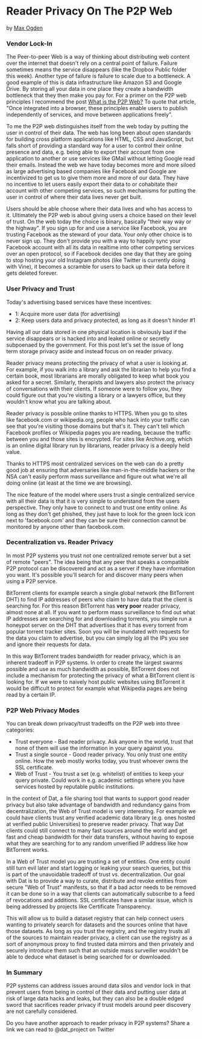 # Reader Privacy On The P2P Web
by [Max Ogden](http://maxogden.com)

### Vendor Lock-In

The Peer-to-peer Web is a way of thinking about distributing web content over the internet that doesn't rely on a central point of failure. Failure sometimes means the service disappears (like the Dropbox Public folder this week). Another type of failure is failure to scale due to a bottleneck. A good example of this is data infrastructure like Amazon S3 and Google Drive. By storing all your data in one place they create a bandwidth bottleneck that they then make you pay for. For a primer on the P2P web principles I recommend the post [What is the P2P Web?](http://pfrazee.github.io/blog/what-is-the-p2p-web) To quote that article, "Once integrated into a browser, these principles enable users to publish independently of services, and move between applications freely".

To me the P2P web distinguishes itself from the web today by putting the user in control of their data. The web has long been about open standards for building cross platform applications like HTML, CSS and JavaScript, but falls short of providing a standard way for a user to control their online presence and data, e.g. being able to export their account from one application to another or use services like GMail without letting Google read their emails. Instead the web we have today becomes more and more siloed as large advertising based companies like Facebook and Google are incentivized to get us to give them more and more of our data. They have no incentive to let users easily export their data to or cohabitate their account with other competing services, so such mechanisms for putting the user in control of where their data lives never get built.

Users should be able choose where their data lives and who has access to it. Ultimately the P2P web is about giving users a choice based on their level of trust. On the web today the choice is binary, basically "their way way or the highway". If you sign up for and use a service like Facebook, you are trusting Facebook as the steward of your data. Your only other choice is to never sign up. They don't provide you with a way to happily sync your Facebook account with all its data in realtime into other competing services over an open protocol, so if Facebook decides one day that they are going to stop hosting your old Instagram photos (like Twitter is currently doing with Vine), it becomes a scramble for users to back up their data before it gets deleted forever.

### User Privacy and Trust

Today's advertising based services have these incentives:

- 1: Acquire more user data (for advertising)
- 2: Keep users data and privacy protected, as long as it doesn't hinder #1

Having all our data stored in one physical location is obviously bad if the service disappears or is hacked into and leaked online or secretly subpoenaed by the government. For this post let's set the issue of long term storage privacy aside and instead focus on on reader privacy. 

Reader privacy means protecting the privacy of what a user is looking at. For example, if you walk into a library and ask the librarian to help you find a certain book, most librarians are morally obligated to keep what book you asked for a secret. Similarly, therapists and lawyers also protect the privacy of conversations with their clients. If someone were to follow you, they could figure out that you're visiting a library or a lawyers office, but they wouldn't know what you are talking about.

Reader privacy is possible online thanks to HTTPS. When you go to sites like facebook.com or wikipedia.org, people who hack into your traffic can see that you're visiting those domains but that's it. They can't tell which Facebook profiles or Wikipedia pages you are reading, because the traffic between you and those sites is encrypted. For sites like Archive.org, which is an online digital library run by librarians, reader privacy is a deeply held value.

Thanks to HTTPS most centralized services on the web can do a pretty good job at ensuring that adversaries like man-in-the-middle hackers or the NSA can't easily perform mass surveillance and figure out what we're all doing online (at least at the time we are browsing).

The nice feature of the model where users trust a single centralized service with all their data is that it is very simple to understand from the users perspective. They only have to connect to and trust one entity online. As long as they don't get phished, they just have to look for the green lock icon next to 'facebook.com' and they can be sure their connection cannot be monitored by anyone other than facebook.com.

### Decentralization vs. Reader Privacy

In most P2P systems you trust not one centralized remote server but a set of remote "peers". The idea being that any peer that speaks a compatible P2P protocol can be discovered and act as a server if they have information you want. It's possible you'll search for and discover many peers when using a P2P service.

BitTorrent clients for example search a single global network (the BitTorrent DHT) to find IP addresses of peers who claim to have data that the client is searching for. For this reason BitTorrent has **very poor** reader privacy, almost none at all. If you want to perform mass surveillance to find out what IP addresses are searching for and downloading torrents, you simple run a honeypot server on the DHT that advertises that it has every torrent from popular torrent tracker sites. Soon you will be inundated with requests for the data you claim to advertise, but you can simply log all the IPs you see and ignore their requests for data.

In this way BitTorrent trades bandwidth for reader privacy, which is an inherent tradeoff in P2P systems. In order to create the largest swarms possible and use as much bandwidth as possible, BitTorrent does not include a mechanism for protecting the privacy of what a BitTorrent client is looking for. If we were to naively host public websites using BitTorrent it would be difficult to protect for example what Wikipedia pages are being read by a certain IP.

### P2P Web Privacy Modes

You can break down privacy/trust tradeoffs on the P2P web into three categories:

- Trust everyone - Bad reader privacy. Ask anyone in the world, trust that none of them will use the information in your query against you.
- Trust a single source - Good reader privacy. You only trust one entity online. How the web mostly works today, you trust whoever owns the SSL certificate.
- Web of Trust - You trust a set (e.g. whitelist) of entities to keep your query private. Could work in e.g. academic settings where you have services hosted by reputable public institutions.

In the context of Dat, a file sharing tool that wants to support good reader privacy but also take advantage of bandwidth and redundancy gains from decentralization, the Web of Trust model is very interesting. For example we could have clients trust any verified academic data library (e.g. ones hosted at verified public Universities) to preserve reader privacy. That way Dat clients could still connect to many fast sources around the world and get fast and cheap bandwidth for their data transfers, without having to expose what they are searching for to any random unverified IP address like how BitTorrent works.

In a Web of Trust model you are trusting a set of entities. One entity could still turn evil later and start logging or leaking your search queries, but this is part of the unavoidable tradeoff of trust vs. decentralization. Our goal with Dat is to provide a way to curate, distribute and revoke entities from secure "Web of Trust" manifests, so that if a bad actor needs to be removed it can be done so in a way that clients can automatically subscribe to a feed of revocations and additions. SSL certificates have a similar issue, which is being addressed by projects like Certificate Transparency.

This will allow us to build a dataset registry that can help connect users wanting to privately search for datasets and the sources online that have those datasets. As long as you trust the registry, and the registry trusts all of the sources to maintain reader privacy, a client can use the registry as a sort of anonymous proxy to find trusted data mirrors and then privately and securely introduce them such that an outside mass surveiller wouldn't be able to deduce what dataset is being searched for or downloaded.

### In Summary

P2P systems can address issues around data silos and vendor lock in that prevent users from being in control of their data and putting user data at risk of large data hacks and leaks, but they can also be a double edged sword that sacrifices reader privacy if trust models around peer discovery are not carefully considered.

Do you have another approach to reader privacy in P2P systems? Share a link we can read to @dat_project on Twitter
